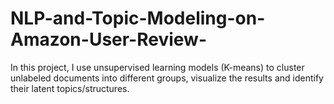 # NLP-and-Topic-Modeling-on-Amazon-User-Review-
In this project, I use unsupervised learning models (K-means) to cluster unlabeled documents into different groups, visualize the results and identify their latent topics/structures.
